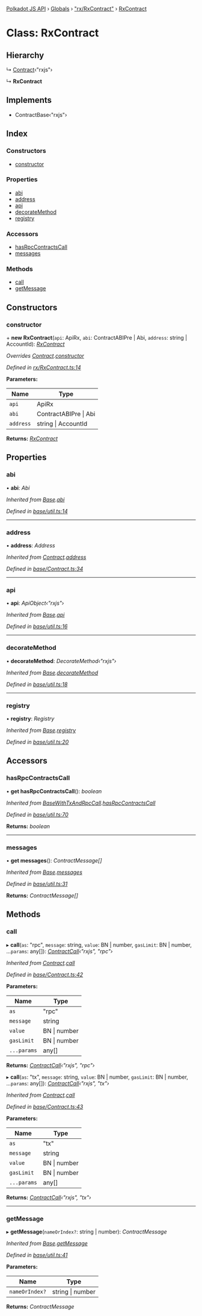 [Polkadot JS API](../README.md) › [Globals](../globals.md) › ["rx/RxContract"](../modules/_rx_rxcontract_.md) › [RxContract](_rx_rxcontract_.rxcontract.md)

# Class: RxContract

## Hierarchy

  ↳ [Contract](_base_contract_.contract.md)‹"rxjs"›

  ↳ **RxContract**

## Implements

* ContractBase‹"rxjs"›

## Index

### Constructors

* [constructor](_rx_rxcontract_.rxcontract.md#constructor)

### Properties

* [abi](_rx_rxcontract_.rxcontract.md#abi)
* [address](_rx_rxcontract_.rxcontract.md#address)
* [api](_rx_rxcontract_.rxcontract.md#api)
* [decorateMethod](_rx_rxcontract_.rxcontract.md#decoratemethod)
* [registry](_rx_rxcontract_.rxcontract.md#registry)

### Accessors

* [hasRpcContractsCall](_rx_rxcontract_.rxcontract.md#hasrpccontractscall)
* [messages](_rx_rxcontract_.rxcontract.md#messages)

### Methods

* [call](_rx_rxcontract_.rxcontract.md#call)
* [getMessage](_rx_rxcontract_.rxcontract.md#getmessage)

## Constructors

###  constructor

\+ **new RxContract**(`api`: ApiRx, `abi`: ContractABIPre | Abi, `address`: string | AccountId): *[RxContract](_rx_rxcontract_.rxcontract.md)*

*Overrides [Contract](_base_contract_.contract.md).[constructor](_base_contract_.contract.md#constructor)*

*Defined in [rx/RxContract.ts:14](https://github.com/polkadot-js/api/blob/52ccb9fbbf/packages/api-contract/src/rx/RxContract.ts#L14)*

**Parameters:**

Name | Type |
------ | ------ |
`api` | ApiRx |
`abi` | ContractABIPre &#124; Abi |
`address` | string &#124; AccountId |

**Returns:** *[RxContract](_rx_rxcontract_.rxcontract.md)*

## Properties

###  abi

• **abi**: *Abi*

*Inherited from [Base](_base_util_.base.md).[abi](_base_util_.base.md#abi)*

*Defined in [base/util.ts:14](https://github.com/polkadot-js/api/blob/52ccb9fbbf/packages/api-contract/src/base/util.ts#L14)*

___

###  address

• **address**: *Address*

*Inherited from [Contract](_base_contract_.contract.md).[address](_base_contract_.contract.md#address)*

*Defined in [base/Contract.ts:34](https://github.com/polkadot-js/api/blob/52ccb9fbbf/packages/api-contract/src/base/Contract.ts#L34)*

___

###  api

• **api**: *ApiObject‹"rxjs"›*

*Inherited from [Base](_base_util_.base.md).[api](_base_util_.base.md#api)*

*Defined in [base/util.ts:16](https://github.com/polkadot-js/api/blob/52ccb9fbbf/packages/api-contract/src/base/util.ts#L16)*

___

###  decorateMethod

• **decorateMethod**: *DecorateMethod‹"rxjs"›*

*Inherited from [Base](_base_util_.base.md).[decorateMethod](_base_util_.base.md#decoratemethod)*

*Defined in [base/util.ts:18](https://github.com/polkadot-js/api/blob/52ccb9fbbf/packages/api-contract/src/base/util.ts#L18)*

___

###  registry

• **registry**: *Registry*

*Inherited from [Base](_base_util_.base.md).[registry](_base_util_.base.md#registry)*

*Defined in [base/util.ts:20](https://github.com/polkadot-js/api/blob/52ccb9fbbf/packages/api-contract/src/base/util.ts#L20)*

## Accessors

###  hasRpcContractsCall

• **get hasRpcContractsCall**(): *boolean*

*Inherited from [BaseWithTxAndRpcCall](_base_util_.basewithtxandrpccall.md).[hasRpcContractsCall](_base_util_.basewithtxandrpccall.md#hasrpccontractscall)*

*Defined in [base/util.ts:70](https://github.com/polkadot-js/api/blob/52ccb9fbbf/packages/api-contract/src/base/util.ts#L70)*

**Returns:** *boolean*

___

###  messages

• **get messages**(): *ContractMessage[]*

*Inherited from [Base](_base_util_.base.md).[messages](_base_util_.base.md#messages)*

*Defined in [base/util.ts:31](https://github.com/polkadot-js/api/blob/52ccb9fbbf/packages/api-contract/src/base/util.ts#L31)*

**Returns:** *ContractMessage[]*

## Methods

###  call

▸ **call**(`as`: "rpc", `message`: string, `value`: BN | number, `gasLimit`: BN | number, ...`params`: any[]): *[ContractCall](../interfaces/_base_contract_.contractcall.md)‹"rxjs", "rpc"›*

*Inherited from [Contract](_base_contract_.contract.md).[call](_base_contract_.contract.md#call)*

*Defined in [base/Contract.ts:42](https://github.com/polkadot-js/api/blob/52ccb9fbbf/packages/api-contract/src/base/Contract.ts#L42)*

**Parameters:**

Name | Type |
------ | ------ |
`as` | "rpc" |
`message` | string |
`value` | BN &#124; number |
`gasLimit` | BN &#124; number |
`...params` | any[] |

**Returns:** *[ContractCall](../interfaces/_base_contract_.contractcall.md)‹"rxjs", "rpc"›*

▸ **call**(`as`: "tx", `message`: string, `value`: BN | number, `gasLimit`: BN | number, ...`params`: any[]): *[ContractCall](../interfaces/_base_contract_.contractcall.md)‹"rxjs", "tx"›*

*Inherited from [Contract](_base_contract_.contract.md).[call](_base_contract_.contract.md#call)*

*Defined in [base/Contract.ts:43](https://github.com/polkadot-js/api/blob/52ccb9fbbf/packages/api-contract/src/base/Contract.ts#L43)*

**Parameters:**

Name | Type |
------ | ------ |
`as` | "tx" |
`message` | string |
`value` | BN &#124; number |
`gasLimit` | BN &#124; number |
`...params` | any[] |

**Returns:** *[ContractCall](../interfaces/_base_contract_.contractcall.md)‹"rxjs", "tx"›*

___

###  getMessage

▸ **getMessage**(`nameOrIndex?`: string | number): *ContractMessage*

*Inherited from [Base](_base_util_.base.md).[getMessage](_base_util_.base.md#getmessage)*

*Defined in [base/util.ts:41](https://github.com/polkadot-js/api/blob/52ccb9fbbf/packages/api-contract/src/base/util.ts#L41)*

**Parameters:**

Name | Type |
------ | ------ |
`nameOrIndex?` | string &#124; number |

**Returns:** *ContractMessage*
